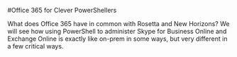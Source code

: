 #Office 365 for Clever PowerShellers

What does Office 365 have in common with Rosetta and New Horizons? We will see how using PowerShell to administer Skype for Business Online and Exchange Online is exactly like on-prem in some ways, but very different in a few critical ways.
